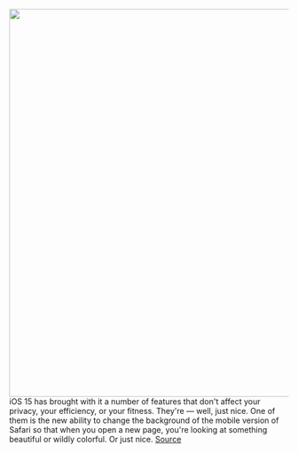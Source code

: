 <img src='https://cdn.vox-cdn.com/thumbor/MrLR9F3DCYV2IbLxMziCGBhMpbc=/0x0:828x1792/1200x800/filters:focal(311x271:443x403)/cdn.vox-cdn.com/uploads/chorus_image/image/70298533/IMG_7C05618AF24F_1.0.jpeg' width='700px' /><br/>
iOS 15 has brought with it a number of features that don't affect your privacy, your efficiency, or your fitness. They're — well, just nice. One of them is the new ability to change the background of the mobile version of Safari so that when you open a new page, you're looking at something beautiful or wildly colorful. Or just nice.
<a href='https://www.theverge.com/22846740/safari-iphone-ios-15-apple-mobile'> Source <a/>